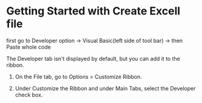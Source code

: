 # Getting Started with Create Excell file

first go to Developer option -> Visual Basic(left side of tool bar) -> then Paste whole code 



The Developer tab isn't displayed by default, but you can add it to the ribbon.

1. On the File tab, go to Options > Customize Ribbon.

2. Under Customize the Ribbon and under Main Tabs, select the Developer check box.

